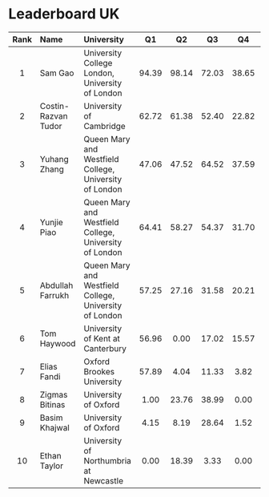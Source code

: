 # Leaderboard UK

| Rank | Name | University | Q1 | Q2 | Q3 | Q4 | Q5 | Q6 | Score |
|:----:|:---- |:---------- |:--:|:--:|:--:|:--:|:--:|:--:|:-----:|
|1|Sam Gao | University College London, University of London |	94.39 |	98.14 |	72.03 |	38.65 |	61.03 |	86.63 |	450.87 |
|2|Costin-Razvan Tudor | University of Cambridge | 62.72|61.38|52.40|22.82|51.33|51.22|301.87|
|3|Yuhang Zhang|Queen Mary and Westfield College, University of London|47.06|47.52|64.52|37.59|24.88|58.04|279.61|
|4|Yunjie Piao|Queen Mary and Westfield College, University of London|64.41|58.27|54.37|31.70|34.18|35.27|278.20|
|5|Abdullah Farrukh|Queen Mary and Westfield College, University of London|57.25|27.16|31.58|20.21|6.88|28.13|171.21|
|6|Tom Haywood|University of Kent at Canterbury|56.96|0.00|17.02|15.57|0.00|44.74|134.29|
|7|Elias Fandi|Oxford Brookes University|57.89|4.04|11.33|3.82|18.63|0.59|96.31|
|8|Zigmas Bitinas|University of Oxford|1.00|23.76|38.99|0.00|0.00|9.75|73.50|
|9|Basim Khajwal|University of Oxford|4.15|8.19|28.64|1.52|0.00|0.00|42.51|
|10|Ethan Taylor|University of Northumbria at Newcastle|0.00|18.39|3.33|0.00|0.00|13.47|35.19|